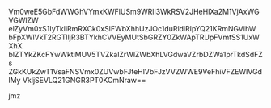 Vm0weE5GbFdWWGhVYmxKWFlUSm9WRll3WkRSV2JHeHlXa2M1VjAxWGVGWlZW
elZyVm0xS1IyTkliRmRXCk0xSlFWbXhhUzJOc1duRldiRlpYQ21KRmNGVlhW
bFpXWlVkT2RGTlljR3BTYkhCVVEyMUtSbGRZY0ZkWApTRUpFVmtSS1UxWXhX
blZTYkZKcFYwWktiMUV5TVZkalZrWlZWbXhLVGdwaVZrbDZWa1prTkdSdFZs
ZGkKUkZwT1VsaFNSVmx0ZUVwbFJteHlVbFJzVVZWWE9VeFhiVFZEWlVGdlMy
VkljSEVLQ21GNGR3PT0KCmNraw==

jmz